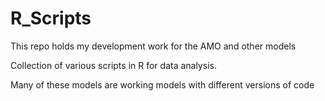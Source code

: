 R_Scripts
=========

This repo holds my development work for the AMO and other models

Collection of various scripts in R for data analysis.

Many of these models are working models with different versions of code
